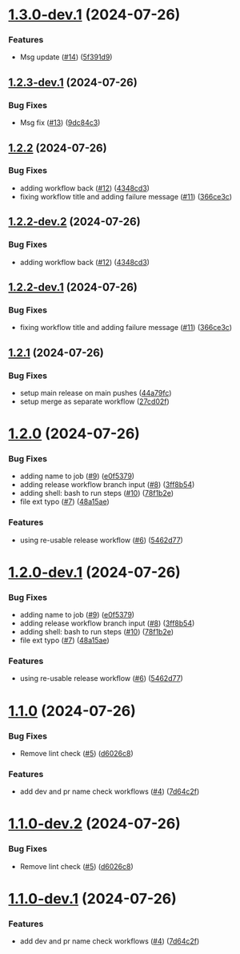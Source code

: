 # [1.3.0-dev.1](https://github.com/jbigel/firebolt-certification-suite/compare/v1.2.3-dev.1...v1.3.0-dev.1) (2024-07-26)


### Features

* Msg update ([#14](https://github.com/jbigel/firebolt-certification-suite/issues/14)) ([5f391d9](https://github.com/jbigel/firebolt-certification-suite/commit/5f391d99007fb73fbcffac591d47fb8008c2d82d))

## [1.2.3-dev.1](https://github.com/jbigel/firebolt-certification-suite/compare/v1.2.2...v1.2.3-dev.1) (2024-07-26)


### Bug Fixes

* Msg fix ([#13](https://github.com/jbigel/firebolt-certification-suite/issues/13)) ([9dc84c3](https://github.com/jbigel/firebolt-certification-suite/commit/9dc84c3d0fabc1b82f71031bc86c9ec7e1e7f1d8))

## [1.2.2](https://github.com/jbigel/firebolt-certification-suite/compare/v1.2.1...v1.2.2) (2024-07-26)


### Bug Fixes

* adding workflow back ([#12](https://github.com/jbigel/firebolt-certification-suite/issues/12)) ([4348cd3](https://github.com/jbigel/firebolt-certification-suite/commit/4348cd3e881f24af601d6a369ceb09f1528f6d38))
* fixing workflow title and adding failure message ([#11](https://github.com/jbigel/firebolt-certification-suite/issues/11)) ([366ce3c](https://github.com/jbigel/firebolt-certification-suite/commit/366ce3cbd7f2307273fd94e553f31859648e9550))

## [1.2.2-dev.2](https://github.com/jbigel/firebolt-certification-suite/compare/v1.2.2-dev.1...v1.2.2-dev.2) (2024-07-26)


### Bug Fixes

* adding workflow back ([#12](https://github.com/jbigel/firebolt-certification-suite/issues/12)) ([4348cd3](https://github.com/jbigel/firebolt-certification-suite/commit/4348cd3e881f24af601d6a369ceb09f1528f6d38))

## [1.2.2-dev.1](https://github.com/jbigel/firebolt-certification-suite/compare/v1.2.1...v1.2.2-dev.1) (2024-07-26)


### Bug Fixes

* fixing workflow title and adding failure message ([#11](https://github.com/jbigel/firebolt-certification-suite/issues/11)) ([366ce3c](https://github.com/jbigel/firebolt-certification-suite/commit/366ce3cbd7f2307273fd94e553f31859648e9550))

## [1.2.1](https://github.com/jbigel/firebolt-certification-suite/compare/v1.2.0...v1.2.1) (2024-07-26)


### Bug Fixes

* setup main release on main pushes ([44a79fc](https://github.com/jbigel/firebolt-certification-suite/commit/44a79fc4f8ddb61e35e355e9c8f282795479174b))
* setup merge as separate workflow ([27cd02f](https://github.com/jbigel/firebolt-certification-suite/commit/27cd02f31486f7a0d73919cf3922622a2e347810))

# [1.2.0](https://github.com/jbigel/firebolt-certification-suite/compare/v1.1.0...v1.2.0) (2024-07-26)


### Bug Fixes

* adding name to job ([#9](https://github.com/jbigel/firebolt-certification-suite/issues/9)) ([e0f5379](https://github.com/jbigel/firebolt-certification-suite/commit/e0f5379c4deaf8065757caaaed768ffc0e2d076e))
* adding release workflow branch input ([#8](https://github.com/jbigel/firebolt-certification-suite/issues/8)) ([3ff8b54](https://github.com/jbigel/firebolt-certification-suite/commit/3ff8b546657a15be01367e7a5d12c7670d5e3193))
* adding shell: bash to run steps ([#10](https://github.com/jbigel/firebolt-certification-suite/issues/10)) ([78f1b2e](https://github.com/jbigel/firebolt-certification-suite/commit/78f1b2e873bb83aad879c2cf0e12d6cf125afc12))
* file ext typo ([#7](https://github.com/jbigel/firebolt-certification-suite/issues/7)) ([48a15ae](https://github.com/jbigel/firebolt-certification-suite/commit/48a15ae53fa08e079bf439a6ccdd888d23219b33))


### Features

* using re-usable release workflow ([#6](https://github.com/jbigel/firebolt-certification-suite/issues/6)) ([5462d77](https://github.com/jbigel/firebolt-certification-suite/commit/5462d7781a99ec8e73dcfca6c231f317ea885c06))

# [1.2.0-dev.1](https://github.com/jbigel/firebolt-certification-suite/compare/v1.1.0...v1.2.0-dev.1) (2024-07-26)


### Bug Fixes

* adding name to job ([#9](https://github.com/jbigel/firebolt-certification-suite/issues/9)) ([e0f5379](https://github.com/jbigel/firebolt-certification-suite/commit/e0f5379c4deaf8065757caaaed768ffc0e2d076e))
* adding release workflow branch input ([#8](https://github.com/jbigel/firebolt-certification-suite/issues/8)) ([3ff8b54](https://github.com/jbigel/firebolt-certification-suite/commit/3ff8b546657a15be01367e7a5d12c7670d5e3193))
* adding shell: bash to run steps ([#10](https://github.com/jbigel/firebolt-certification-suite/issues/10)) ([78f1b2e](https://github.com/jbigel/firebolt-certification-suite/commit/78f1b2e873bb83aad879c2cf0e12d6cf125afc12))
* file ext typo ([#7](https://github.com/jbigel/firebolt-certification-suite/issues/7)) ([48a15ae](https://github.com/jbigel/firebolt-certification-suite/commit/48a15ae53fa08e079bf439a6ccdd888d23219b33))


### Features

* using re-usable release workflow ([#6](https://github.com/jbigel/firebolt-certification-suite/issues/6)) ([5462d77](https://github.com/jbigel/firebolt-certification-suite/commit/5462d7781a99ec8e73dcfca6c231f317ea885c06))

# [1.1.0](https://github.com/jbigel/firebolt-certification-suite/compare/v1.0.0...v1.1.0) (2024-07-26)


### Bug Fixes

* Remove lint check ([#5](https://github.com/jbigel/firebolt-certification-suite/issues/5)) ([d6026c8](https://github.com/jbigel/firebolt-certification-suite/commit/d6026c89d2a71bf56bdcbedf44679713530c4ab5))


### Features

* add dev and pr name check workflows ([#4](https://github.com/jbigel/firebolt-certification-suite/issues/4)) ([7d64c2f](https://github.com/jbigel/firebolt-certification-suite/commit/7d64c2ff74ce47184fede848208235853c715381))

# [1.1.0-dev.2](https://github.com/jbigel/firebolt-certification-suite/compare/v1.1.0-dev.1...v1.1.0-dev.2) (2024-07-26)


### Bug Fixes

* Remove lint check ([#5](https://github.com/jbigel/firebolt-certification-suite/issues/5)) ([d6026c8](https://github.com/jbigel/firebolt-certification-suite/commit/d6026c89d2a71bf56bdcbedf44679713530c4ab5))

# [1.1.0-dev.1](https://github.com/jbigel/firebolt-certification-suite/compare/v1.0.0...v1.1.0-dev.1) (2024-07-26)


### Features

* add dev and pr name check workflows ([#4](https://github.com/jbigel/firebolt-certification-suite/issues/4)) ([7d64c2f](https://github.com/jbigel/firebolt-certification-suite/commit/7d64c2ff74ce47184fede848208235853c715381))

